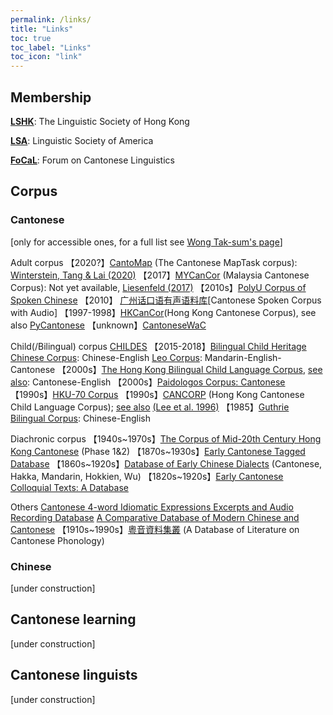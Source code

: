 ```yaml
---
permalink: /links/
title: "Links"
toc: true
toc_label: "Links"
toc_icon: "link"
---
```


## Membership
[**LSHK**](https://www.lshk.org/): The Linguistic Society of Hong Kong

[**LSA**](https://www.linguisticsociety.org/): Linguistic Society of America

[**FoCaL**](https://focalhongkong.wordpress.com/): Forum on Cantonese Linguistics


## Corpus
### Cantonese
[only for accessible ones, for a full list see [Wong Tak-sum's page](http://wongtaksum.no-ip.info:81/corpus.htm)]

Adult corpus
【2020?】[CantoMap](https://github.com/gwinterstein/CantoMap) (The Cantonese MapTask corpus): [Winterstein, Tang & Lai (2020)](https://www.aclweb.org/anthology/2020.lrec-1.355.pdf)
【2017】[MYCanCor](https://github.com/liesenf/MYCanCor) (Malaysia Cantonese Corpus): Not yet available, [Liesenfeld (2017)](http://www.lrec-conf.org/proceedings/lrec2018/pdf/192.pdf)
【2010s】[PolyU Corpus of Spoken Chinese](http://wongtaksum.no-ip.info:81/corpus.htm)
【2010】 [广州话口语有声语料库](https://huayu.jnu.edu.cn/corpus6/index.aspx)[Cantonese Spoken Corpus with Audio]
【1997-1998】[HKCanCor](http://compling.hss.ntu.edu.sg/hkcancor/)(Hong Kong Cantonese Corpus), see also [PyCantonese](https://github.com/jacksonllee/pycantonese)
【unknown】[CantoneseWaC](https://www.sketchengine.eu/cantonesewac-corpus/)

Child(/Bilingual) corpus [CHILDES](https://childes.talkbank.org/)
【2015-2018】[Bilingual Child Heritage Chinese Corpus](https://childes.talkbank.org/access/Biling/CHCC.html): Chinese-English
[Leo Corpus](https://childes.talkbank.org/access/Biling/Leo.html): Mandarin-English-Cantonese
【2000s】[The Hong Kong Bilingual Child Language Corpus](http://www.cuhk.edu.hk/lin/home/bilingual.htm), [see also](https://childes.talkbank.org/access/Biling/YipMatthews.html): Cantonese-English
【2000s】[Paidologos Corpus: Cantonese](https://phonbank.talkbank.org/access/Chinese/Cantonese/PaidoCantonese.html)
【1990s】[HKU-70 Corpus](https://childes.talkbank.org/access/Chinese/Cantonese/HKU.html)
【1990s】[CANCORP](http://www.arts.cuhk.edu.hk/~lal/corpora.html#CANCORP) (Hong Kong Cantonese Child Language Corpus); [see also](https://childes.talkbank.org/access/Chinese/Cantonese/LeeWongLeung.html) [(Lee et al. 1996)](http://www.cuhk.edu.hk/lin/langacq/lee_etal1996.pdf)
【1985】[Guthrie Bilingual Corpus](https://childes.talkbank.org/access/Biling/Guthrie.html): Chinese-English

Diachronic corpus
【1940s~1970s】[The Corpus of Mid-20th Century Hong Kong Cantonese](https://hkcc.eduhk.hk/) (Phase 1&2)
【1870s~1930s】[Early Cantonese Tagged Database](http://database.shss.ust.hk/Cantag/)
【1860s~1920s】[Database of Early Chinese Dialects](http://database.shss.ust.hk/5dialects/) (Cantonese, Hakka, Mandarin, Hokkien, Wu)
【1820s~1920s】[Early Cantonese Colloquial Texts: A Database](http://143.89.108.109/Candbase/)

Others
[Cantonese 4-word Idiomatic Expressions Excerpts and Audio Recording Database](http://www.livac.org/yueqie/)
[A Comparative Database of Modern Chinese and Cantonese](http://apps.itsc.cuhk.edu.hk/hanyu/Page/Cover.aspx)
【1910s~1990s】[粵音資料集叢](https://jyut.net/) (A Database of Literature on Cantonese Phonology)

### Chinese
[under construction]


## Cantonese learning
[under construction]

## Cantonese linguists
[under construction]
